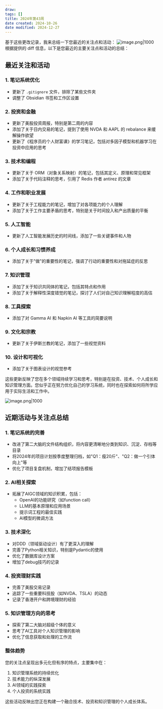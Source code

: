 ```yaml
---
draw:
tags: []
title: 2024年第43周
date created: 2024-10-26
date modified: 2024-12-27
---
```


基于这些更改记录，我来总结一下您最近的关注点和活动：
![image.png|1000](https://imagehosting4picgo.oss-cn-beijing.aliyuncs.com/imagehosting/fix-dir%2Fpicgo%2Fpicgo-clipboard-images%2F2024%2F10%2F21%2F10-53-29-fbd8ab876860e75f72c40e764c621f08-202410211053667-8b61f3.png)  
根据提供的 diff 信息，以下是您最近的主要关注点和活动的总结：

## 最近关注和活动

### 1. 笔记系统优化

- 更新了 `.gitignore` 文件，排除了某些文件夹
- 调整了 Obsidian 书签和工作区设置

### 2. 投资和金融

- 更新了美股投资周报，特别是第二周的内容
- 添加了关于日内交易的笔记，提到了使用 NVDA 和 AAPL 的 rebalance 来缓解操作欲望
- 更新了《程序员的个人财富课》的学习笔记，包括对多因子模型和机器学习在投资中应用的思考

### 3. 技术和编程

- 更新了关于 ORM（对象关系映射）的笔记，包括其定义、原理和常见框架
- 添加了关于代码注释的思考，引用了 Redis 作者 antirez 的文章

### 4. 工作和职业发展

- 更新了关于工程能力的笔记，增加了对各项能力的个人理解
- 添加了关于工作主要矛盾的思考，特别是关于时间投入和产出质量的平衡

### 5. 人工智能

- 更新了人工智能发展历史的时间线，添加了一些关键事件和人物

### 6. 个人成长和习惯养成

- 添加了关于"做"的重要性的笔记，强调了行动的重要性和对拖延症的反思

### 7. 知识管理

- 添加了关于知识共同体的笔记，包括其特点和作用
- 添加了关于解释性深度错觉的笔记，探讨了人们对自己知识理解程度的高估

### 8. 工具探索

- 添加了对 Gamma AI 和 Napkin AI 等工具的简要说明

### 9. 文化和宗教

- 更新了关于伊斯兰教的笔记，添加了一些视觉资料

### 10. 设计和可视化

- 添加了关于图表设计的视觉参考

这些更新反映了您在多个领域持续学习和思考，特别是在投资、技术、个人成长和知识管理方面。您似乎正在努力优化自己的学习系统，同时也在探索如何将所学应用于实际生活和工作中。

![image.png|1000](https://imagehosting4picgo.oss-cn-beijing.aliyuncs.com/imagehosting/fix-dir%2Fpicgo%2Fpicgo-clipboard-images%2F2024%2F10%2F21%2F10-57-52-fdb765009f2212faa65c02ea0e4106ee-202410211057565-3cf9ad.png)

## 近期活动与关注点总结

### 1. 笔记系统的完善

- 改进了第二大脑的文件结构组织，将内容更清晰地分类到知识、沉淀、存档等目录
- 将2024年的项目计划按季度整理归档，如"Q1：瘦20斤"、"Q2：做一个引体向上"等
- 优化了项目复盘机制，增加了结项报告模板

### 2. AI相关探索

- 拓展了AIGC领域的知识积累，包括：
  - OpenAI的功能研究（如function call）
  - LLM的基本原理和应用场景
  - 提示词工程的最佳实践
  - AI模型的微调方法

### 3. 技术深化

- 对DDD（领域驱动设计）有了更深入的理解
- 完善了Python相关知识，特别是Pydantic的使用
- 优化了数据库设计方案
- 增加了debug技巧的记录

### 4. 投资理财实践

- 完善了美股交易记录
- 追踪了一些重要科技股（如NVDA、TSLA）的动态
- 记录了香港开户和跨境理财的经验

### 5. 知识管理方向的思考

- 探索了第二大脑对超级个体的意义
- 思考了AI工具对个人知识管理的影响
- 优化了信息获取和处理的工作流

### 整体趋势

您的关注点呈现出多元化但有序的特点，主要集中在：

1. 知识管理系统的持续优化
2. 技术能力的纵深发展
3. AI领域的实践探索
4. 个人投资的系统实践

这些活动反映出您正在构建一个融合技术、投资和知识管理的个人成长体系。
